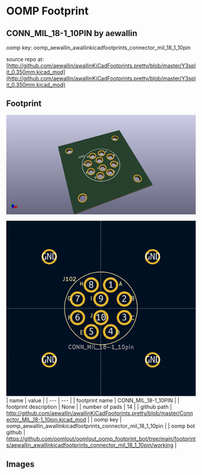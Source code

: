 # OOMP Footprint  
## CONN_MIL_18-1_10PIN  by aewallin  
  
oomp key: oomp_aewallin_awallinkicadfootprints_connector_mil_18_1_10pin  
  
source repo at: [http://github.com/aewallin/awallinKiCadFootprints.pretty/blob/master/Y3split_0.350mm.kicad_mod](http://github.com/aewallin/awallinKiCadFootprints.pretty/blob/master/Y3split_0.350mm.kicad_mod)  
## Footprint  
  
[![working_kicad_pcb_3d.png](working_kicad_pcb_3d_600.png)](working_kicad_pcb_3d.png)  
  
[![working.png](working_600.png)](working.png)  
| name | value | 
| --- | --- | 
| footprint name | CONN_MIL_18-1_10PIN | 
| footprint description | None | 
| number of pads | 14 | 
| github path | http://github.com/aewallin/awallinKiCadFootprints.pretty/blob/master/Connector_MIL_18-1_10pin.kicad_mod | 
| oomp key | oomp_aewallin_awallinkicadfootprints_connector_mil_18_1_10pin | 
| oomp bot github | https://github.com/oomlout/oomlout_oomp_footprint_bot/tree/main/footprints/aewallin_awallinkicadfootprints_connector_mil_18_1_10pin/working | 
## Images  
